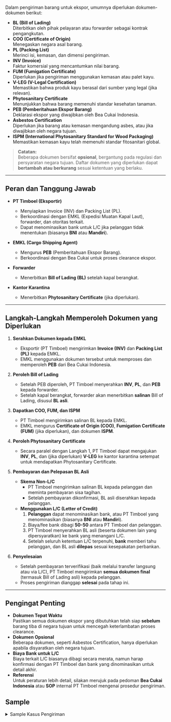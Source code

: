 Dalam pengiriman barang untuk ekspor, umumnya diperlukan dokumen-dokumen berikut:

- **BL (Bill of Lading)**  
  Diterbitkan oleh pihak pelayaran atau forwarder sebagai kontrak pengangkutan.  
- **COO (Certificate of Origin)**  
  Menegaskan negara asal barang.  
- **PL (Packing List)**  
  Merinci isi, kemasan, dan dimensi pengiriman.  
- **INV (Invoice)**  
  Faktur komersial yang mencantumkan nilai barang.  
- **FUM (Fumigation Certificate)**  
  Diperlukan jika pengiriman menggunakan kemasan atau palet kayu.  
- **V-LEG (V-Legal Certification)**  
  Memastikan bahwa produk kayu berasal dari sumber yang legal (jika relevan).  
- **Phytosanitary Certificate**  
  Menunjukkan bahwa barang memenuhi standar kesehatan tanaman.  
- **PEB (Pemberitahuan Ekspor Barang)**  
  Deklarasi ekspor yang diwajibkan oleh Bea Cukai Indonesia.  
- **Asbestos Certification**  
  Diperlukan jika barang atau kemasan mengandung asbes, atau jika diwajibkan oleh negara tujuan.  
- **ISPM (International Phytosanitary Standard for Wood Packaging)**  
  Memastikan kemasan kayu telah memenuhi standar fitosanitari global.

> **Catatan:**  
> Beberapa dokumen bersifat **opsional**, bergantung pada regulasi dan persyaratan negara tujuan. Daftar dokumen yang diperlukan dapat **bertambah atau berkurang** sesuai ketentuan yang berlaku.

---

## Peran dan Tanggung Jawab

- **PT Timboel (Eksportir)**  
  - Menyiapkan Invoice (INV) dan Packing List (PL).  
  - Berkoordinasi dengan EMKL (Expedisi Muatan Kapal Laut), forwarder, dan otoritas terkait.  
  - Dapat menominasikan bank untuk L/C jika pelanggan tidak menentukan (biasanya **BNI** atau **Mandiri**).

- **EMKL (Cargo Shipping Agent)**  
  - Mengurus **PEB** (Pemberitahuan Ekspor Barang).  
  - Berkoordinasi dengan Bea Cukai untuk proses clearance ekspor.

- **Forwarder**  
  - Menerbitkan **Bill of Lading (BL)** setelah kapal berangkat.

- **Kantor Karantina**  
  - Menerbitkan **Phytosanitary Certificate** (jika diperlukan).

---

## Langkah-Langkah Memperoleh Dokumen yang Diperlukan

1. **Serahkan Dokumen kepada EMKL**  
   - Eksportir (PT Timboel) mengirimkan **Invoice (INV)** dan **Packing List (PL)** kepada EMKL.  
   - EMKL menggunakan dokumen tersebut untuk memproses dan memperoleh **PEB** dari Bea Cukai Indonesia.

2. **Peroleh Bill of Lading**  
   - Setelah PEB diperoleh, PT Timboel menyerahkan **INV**, **PL**, dan **PEB** kepada forwarder.  
   - Setelah kapal berangkat, forwarder akan menerbitkan **salinan** Bill of Lading, disusul **BL asli**.

3. **Dapatkan COO, FUM, dan ISPM**  
   - PT Timboel mengirimkan salinan BL kepada EMKL.  
   - EMKL mengurus **Certificate of Origin (COO)**, **Fumigation Certificate (FUM)** (jika diperlukan), dan dokumen **ISPM**.

4. **Peroleh Phytosanitary Certificate**  
   - Secara paralel dengan Langkah 1, PT Timboel dapat mengajukan **INV**, **PL**, dan (jika diperlukan) **V-LEG** ke kantor karantina setempat untuk mendapatkan Phytosanitary Certificate.

5. **Pembayaran dan Pelepasan BL Asli**  
   - **Skema Non-L/C**  
     - PT Timboel mengirimkan salinan BL kepada pelanggan dan meminta pembayaran sisa tagihan.  
     - Setelah pembayaran dikonfirmasi, BL asli diserahkan kepada pelanggan.
   - **Menggunakan L/C (Letter of Credit)**  
     1. **Pelanggan** dapat menominasikan bank, atau PT Timboel yang menominasikan (biasanya **BNI** atau **Mandiri**).  
     2. Biaya/fee bank dibagi **50-50** antara PT Timboel dan pelanggan.  
     3. PT Timboel menyerahkan BL asli (beserta dokumen lain yang dipersyaratkan) ke bank yang menangani L/C.  
     4. Setelah seluruh ketentuan L/C terpenuhi, **bank** memberi tahu pelanggan, dan BL asli **dilepas** sesuai kesepakatan perbankan.

6. **Penyelesaian**  
   - Setelah pembayaran terverifikasi (baik melalui transfer langsung atau via L/C), PT Timboel mengirimkan **semua dokumen final** (termasuk Bill of Lading asli) kepada pelanggan.  
   - Proses pengiriman dianggap **selesai** pada tahap ini.

---

## Pengingat Penting

- **Dokumen Tepat Waktu**  
  Pastikan semua dokumen ekspor yang dibutuhkan telah siap **sebelum** barang tiba di negara tujuan untuk mencegah keterlambatan proses clearance.  
- **Dokumen Opsional**  
  Beberapa dokumen, seperti Asbestos Certification, hanya diperlukan apabila disyaratkan oleh negara tujuan.  
- **Biaya Bank untuk L/C**  
  Biaya terkait L/C biasanya dibagi secara merata, namun harap konfirmasi dengan PT Timboel dan bank yang dinominasikan untuk detail akhir.  
- **Referensi**  
  Untuk peraturan lebih detail, silakan merujuk pada pedoman **Bea Cukai Indonesia** atau **SOP** internal PT Timboel mengenai prosedur pengiriman.

## Sample

<details>
  <summary>Sample Kasus Pengiriman</summary>

- **Contoh A (Non-L/C, Dokumen Standar, Tanpa Asbes)**  
  - Pembayaran dilakukan melalui transfer bank langsung (tanpa Letter of Credit).  
  - Pembeli memerlukan semua dokumen standar (BL, COO, PL, INV, FUM untuk palet kayu, dll.) tetapi tidak memerlukan Sertifikat Asbes.  
  - Sertifikat Fitosanitari dibutuhkan karena pengiriman mencakup bahan berbasis tanaman.

- **Contoh B (L/C, Dokumen Minimal, Biaya Bank Dibagi)**  
  - Pembeli menggunakan **Letter of Credit (L/C)**.  
  - Hanya sedikit dokumen yang diperlukan (misalnya, BL, PL, INV, COO) karena pengiriman tidak menggunakan kemasan kayu (sehingga tidak memerlukan FUM atau ISPM).  
  - Sertifikat Asbes dan V-Legal tidak dibutuhkan.  
  - Biaya bank dibagi 50-50 antara PT Timboel dan pelanggan.

- **Contoh C (Non-L/C, Penundaan Penerbitan Dokumen, Persyaratan Campuran)**  
  - Pembayaran kembali dilakukan via transfer langsung (tanpa L/C).  
  - Sertifikat Fumigasi (FUM) diperlukan karena menggunakan kemasan kayu; Sertifikat Fitosanitari juga dibutuhkan.  
  - Sertifikat Asbes diperlukan karena negara tujuan mewajibkannya.  
  - Terdapat penundaan dalam penerbitan COO, yang memengaruhi proses pelepasan kontainer di negara tujuan.

---

## Contoh A: Non-L/C, Dokumen Standar, Tanpa Asbes

1. **Serahkan Dokumen ke EMKL**  
   - PT Timboel mengirimkan Invoice (INV) dan Packing List (PL) kepada EMKL.  
   - EMKL memperoleh PEB (Pemberitahuan Ekspor Barang) dari Bea Cukai.

2. **Dapatkan Bill of Lading**  
   - EMKL mengembalikan PEB kepada PT Timboel, yang kemudian meneruskan INV, PL, dan PEB ke forwarder.  
   - Setelah kapal berangkat, forwarder menerbitkan salinan Bill of Lading (BL), diikuti BL asli.

3. **Atur Dokumen Lain**  
   - Dengan menggunakan salinan BL, EMKL mengurus Certificate of Origin (COO) serta Fumigation Certificate (FUM) (diperlukan untuk kemasan kayu).  
   - Sertifikat Fitosanitari diperoleh secara paralel (berdasarkan INV, PL, dan V-Legal jika dibutuhkan).

4. **Kirim Salinan BL ke Pelanggan & Minta Pembayaran**  
   - PT Timboel mengirimkan salinan BL melalui email/pemindaian kepada pelanggan.  
   - Pelanggan melakukan transfer bank langsung untuk melunasi sisa pembayaran.

5. **Verifikasi Pembayaran & Serahkan BL Asli**  
   - Setelah pembayaran dikonfirmasi di akun PT Timboel, Bill of Lading asli dikirim kepada pelanggan melalui kurir.

6. **Penyelesaian**  
   - PT Timboel mengirim seluruh dokumen final (COO, INV, PL, FUM, Sertifikat Fitosanitari, dll.) kepada pelanggan.  
   - Pengiriman dianggap selesai; pelanggan dapat melakukan customs clearance di pelabuhan tujuan.

**Hasil:**  
Kasus sederhana di mana pembeli membayar setelah menerima salinan BL, tanpa perlu Sertifikat Asbes, dan seluruh dokumen lain telah disiapkan tepat waktu.

---

## Contoh B: L/C, Dokumen Minimal, Biaya Bank Dibagi

1. **Penyiapan Letter of Credit**  
   - Pelanggan memilih membayar melalui L/C. Mereka menominasikan bank lokal di negara mereka, sedangkan PT Timboel menominasikan BNI di Indonesia.  
   - Biaya/fee bank untuk membuka dan memproses L/C dibagi 50-50 antara pelanggan dan PT Timboel.

2. **Persyaratan Dokumen**  
   - Karena pengiriman tidak memiliki kemasan kayu dan tidak mengandung produk berbasis tanaman, FUM dan Sertifikat Fitosanitari tidak diperlukan.  
   - Sertifikat Asbes dan V-Legal juga tidak dibutuhkan (misal barang terbuat dari logam atau plastik).  
   - Dokumen wajib: BL, COO, PL, INV, PEB.

3. **Serahkan INV & PL ke EMKL**  
   - PT Timboel mengirimkan Invoice dan Packing List ke EMKL.  
   - EMKL memperoleh PEB dari Bea Cukai.

4. **Peroleh Bill of Lading**  
   - PT Timboel meneruskan INV, PL, dan PEB ke forwarder.  
   - Setelah kapal berangkat, forwarder menerbitkan salinan Bill of Lading, lalu BL asli.

5. **Serahkan Dokumen ke Bank**  
   - Karena menggunakan L/C, PT Timboel menyiapkan BL, COO, PL, INV, dan PEB (sesuai persyaratan L/C).  
   - PT Timboel menyerahkan dokumen asli tersebut ke BNI, yang kemudian berkoordinasi dengan bank pelanggan.

6. **Bank Memberi Tahu Pelanggan**  
   - Bank milik pelanggan memastikan semua ketentuan L/C terpenuhi.  
   - Jika sudah diverifikasi, bank memberi tahu pelanggan, dan BL asli dilepas sesuai proses perbankan yang disepakati.

7. **Penyelesaian**  
   - Dengan terpenuhinya persyaratan L/C, pembayaran dilepaskan kepada PT Timboel.  
   - Pengiriman dinyatakan selesai, dan pelanggan dapat melakukan customs clearance setibanya barang di tujuan.

**Hasil:**  
Transaksi L/C dengan dokumen yang terbatas. Fumigasi dan Fitosanitari tidak diperlukan, dan biaya dibagi rata antara Timboel dan pihak pembeli.

---

## Contoh C: Non-L/C, Penundaan Penerbitan Dokumen, Persyaratan Campuran

1. **Persyaratan Dokumen yang Beragam**  
   - Pengiriman menggunakan palet kayu (sehingga perlu FUM).  
   - Mengandung produk berbasis tanaman (sehingga perlu Sertifikat Fitosanitari).  
   - Negara tujuan mewajibkan Sertifikat Asbes.

2. **Pengumpulan Dokumen & EMKL**  
   - PT Timboel menyerahkan Invoice (INV) dan Packing List (PL) ke EMKL.  
   - EMKL memproses PEB ke Bea Cukai.

3. **Forwarder & Bill of Lading**  
   - Setelah PEB diterbitkan, PT Timboel mengirimkan INV, PL, dan PEB kepada forwarder.  
   - Forwarder menerbitkan salinan BL setelah kapal berangkat.

4. **Penundaan Penerbitan COO**  
   - EMKL bertanggung jawab mengurus Certificate of Origin (COO), Fumigation Certificate (FUM), dan ISPM.  
   - Namun, penerbitan COO tertunda karena penumpukan permohonan di lembaga penerbit.  
   - Karena COO terlambat, dokumen keseluruhan belum lengkap saat kontainer tiba di pelabuhan tujuan.

5. **Dampak Penundaan**  
   - Pengiriman tidak dapat di-clear sepenuhnya di negara tujuan hingga COO diterima.  
   - Pelanggan harus menunggu COO final. PT Timboel bekerja sama dengan EMKL untuk mempercepat penerbitan dokumen, berkoordinasi dengan otoritas penerbit.

6. **Pembayaran & Pelepasan BL**  
   - Meskipun COO tertunda, PT Timboel tetap mengirimkan salinan BL kepada pelanggan.  
   - Pelanggan melakukan pembayaran melalui transfer bank langsung.  
   - Setelah pembayaran dikonfirmasi, PT Timboel mengirimkan BL asli kepada pelanggan (namun proses customs clearance di tujuan mungkin tetap tertunda hingga COO diterima).

7. **Penyelesaian Pengiriman**  
   - Setelah COO diterbitkan, PT Timboel segera mengirimkannya ke pelanggan.  
   - Sertifikat Asbes dan Sertifikat Fitosanitari sudah diterbitkan dan dilampirkan bersama dokumen final.  
   - Pelanggan kemudian menyelesaikan proses clearance, dan pengiriman pun tuntas.

**Hasil:**  
Skenario di mana beberapa dokumen diperlukan. Penundaan penerbitan COO menyebabkan hambatan di negara tujuan, sehingga penting untuk menerbitkan dokumen secara tepat waktu. Pembayaran tetap melalui transfer langsung (tanpa L/C), namun clearance final bergantung pada sertifikat yang tertunda.

---

## Poin Penting dari Ketiga Contoh

- **Non-L/C vs. L/C**  
  - Jika tidak menggunakan L/C, eksportir biasanya mengirimkan salinan BL untuk meminta pembayaran, lalu melepaskan BL asli setelah dana diterima.  
  - Dengan L/C, dokumen asli (termasuk BL) diserahkan melalui bank, dan pembayaran dilepaskan setelah semua persyaratan terpenuhi.

- **Dokumen Opsional vs. Wajib**  
  - Fumigasi, Fitosanitari, dan Sertifikat Asbes bergantung pada jenis barang dan persyaratan negara tujuan.  
  - Penundaan dokumen krusial seperti COO dapat memengaruhi clearance seluruh pengiriman.

- **Waktu Pembuatan Dokumen**  
  - Memastikan seluruh dokumen selesai sebelum atau saat pengiriman tiba sangat penting untuk menghindari keterlambatan di pelabuhan dan biaya penyimpanan tambahan.  
  - Dokumen yang terlambat dapat mengakibatkan biaya demurrage atau penalti lainnya di negara tujuan.

Ketiga skenario ini diharapkan membantu menunjukkan bagaimana setiap langkah dapat berbeda tergantung jenis produk, ketentuan negara tujuan, dan metode pembayaran.


</details>